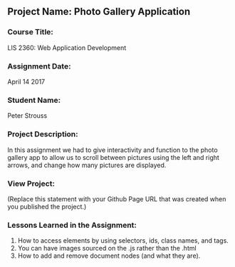 ## Project Name:  Photo Gallery Application

### Course Title:
LIS 2360:  Web Application Development

### Assignment Date:  
April 14 2017

### Student Name:  
Peter Strouss

### Project Description:
In this assignment we had to give interactivity and function to the photo gallery app to allow us to scroll between pictures using the left and right arrows, and change how many pictures are displayed.

### View Project:
(Replace this statement with your Github Page URL that was created when you 
 published the project.)

### Lessons Learned in the Assignment:
1. How to access elements by using selectors, ids, class names, and tags.
2. You can have images sourced on the .js rather than the .html
3. How to add and remove document nodes (and what they are).
